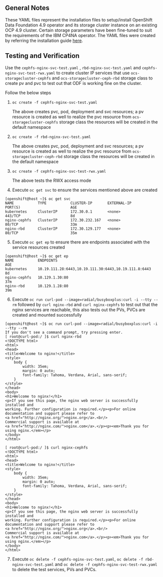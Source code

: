 ## General Notes
These YAML files represent the installation files to setup/install OpenShift Data Foundation 4.9 operator and its storage cluster instance on an existing OCP 4.9 cluster. Certain storage parameters have been fine-tuned to suit the requirements of the IBM CP4NA operator. 
The YAML files were created by referring the installation guide [here](https://access.redhat.com/articles/5692201).

## Testing and Verification

Use the `cephfs-nginx-svc-test.yaml` , `rbd-nginx-svc-test.yaml` and `cephfs-nginx-svc-test-rwx.yaml` to create cluster IP services that use `ocs-storagecluster-cephfs` and `ocs-storagecluster-ceph-rbd` storage class to create pv and pvc to test out that ODF is working fine on the cluster.

Follow the below steps

 
1. `oc create -f cephfs-nginx-svc-test.yaml` 

    The above creates pvc, pod, deployment and svc resources; a pv resource is created as well to realize the pvc resource from `ocs-storagecluster-cephfs` storage class the resources will be created in the default namespace
    
2. `oc create -f rbd-nginx-svc-test.yaml`

    The above creates pvc, pod, deployment and svc resources; a pv resource is created as well to realize the pvc resource from `ocs-storagecluster-ceph-rbd` storage class the resources will be created in the default namespace
    
3. `oc create -f cephfs-nginx-svc-test-rwx.yaml`

    The above tests the RWX access mode

4. Execute `oc get svc` to ensure the services mentioned above are created

```
[openshift@host ~]$ oc get svc
NAME           TYPE           CLUSTER-IP       EXTERNAL-IP                            PORT(S)                       AGE
kubernetes     ClusterIP      172.30.0.1       <none>                                 443/TCP                       8d
nginx-cephfs   ClusterIP      172.30.232.167   <none>                                 80/TCP                        33m
nginx-rbd      ClusterIP      172.30.129.177   <none>                                 80/TCP                        35m
```

5. Execute `oc get ep` to ensure there are endpoints associated with the service resources created

```
[openshift@host ~]$ oc get ep
NAME           ENDPOINTS                                              AGE
kubernetes     10.19.111.28:6443,10.19.111.30:6443,10.19.111.8:6443   8d
nginx-cephfs   10.129.1.30:80                                         37m
nginx-rbd      10.129.1.28:80                                         39m
```

6. Execute `oc run curl-pod --image=radial/busyboxplus:curl -i --tty --rm` followed by `curl nginx-rbd` and `curl nginx-cephfs` to test out that the nginx services are reachable, this also tests out the PVs, PVCs are created and mounted successfully

```
[openshift@host ~]$ oc run curl-pod --image=radial/busyboxplus:curl -i --tty --rm
If you don't see a command prompt, try pressing enter.
[ root@curl-pod:/ ]$ curl nginx-rbd
<!DOCTYPE html>
<html>
<head>
<title>Welcome to nginx!</title>
<style>
    body {
        width: 35em;
        margin: 0 auto;
        font-family: Tahoma, Verdana, Arial, sans-serif;
    }
</style>
</head>
<body>
<h1>Welcome to nginx!</h1>
<p>If you see this page, the nginx web server is successfully installed and
working. Further configuration is required.</p><p>For online documentation and support please refer to
<a href="http://nginx.org/">nginx.org</a>.<br/>
Commercial support is available at
<a href="http://nginx.com/">nginx.com</a>.</p><p><em>Thank you for using nginx.</em></p>
</body>
</html>

[ root@curl-pod:/ ]$ curl nginx-cephfs
<!DOCTYPE html>
<html>
<head>
<title>Welcome to nginx!</title>
<style>
    body {
        width: 35em;
        margin: 0 auto;
        font-family: Tahoma, Verdana, Arial, sans-serif;
    }
</style>
</head>
<body>
<h1>Welcome to nginx!</h1>
<p>If you see this page, the nginx web server is successfully installed and
working. Further configuration is required.</p><p>For online documentation and support please refer to
<a href="http://nginx.org/">nginx.org</a>.<br/>
Commercial support is available at
<a href="http://nginx.com/">nginx.com</a>.</p><p><em>Thank you for using nginx.</em></p>
</body>
</html>
```

7. Execute `oc delete -f cephfs-nginx-svc-test.yaml`, `oc delete -f rbd-nginx-svc-test.yaml` and `oc delete -f cephfs-nginx-svc-test-rwx.yaml` to delete the test services, PVs and PVCs.
